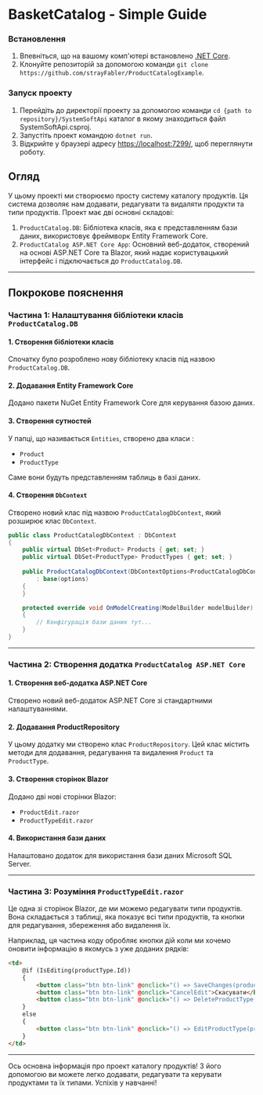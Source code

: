 # BasketCatalog - Simple Guide

### Встановлення

1. Впевніться, що на вашому комп'ютері встановлено [.NET Core](https://dotnet.microsoft.com).
2. Клонуйте репозиторій за допомогою команди `git clone https://github.com/strayFabler/ProductCatalogExample`.

### Запуск проекту

1. Перейдіть до директорії проекту за допомогою команди `cd {path to repository}/SystemSoftApi` каталог в якому знаходиться файл SystemSoftApi.csproj.
2. Запустіть проект командою `dotnet run`.
3. Відкрийте у браузері адресу [https://localhost:7299/](https://localhost:7299/), щоб переглянути роботу.

## Огляд

У цьому проекті ми створюємо просту систему каталогу продуктів. Ця система дозволяє нам додавати, редагувати та видаляти продукти та типи продуктів. Проект має дві основні складові:

1. `ProductCatalog.DB`: Бібліотека класів, яка є представленням бази даних, використовує фреймворк Entity Framework Core.
2. `ProductCatalog ASP.NET Core App`: Основний веб-додаток, створений на основі ASP.NET Core та Blazor, який надає користувацький інтерфейс і підключається до `ProductCatalog.DB`.

---

## Покрокове пояснення

### Частина 1: Налаштування бібліотеки класів `ProductCatalog.DB`

#### 1. Створення бібліотеки класів
Спочатку було розроблено нову бібліотеку класів під назвою `ProductCatalog.DB`.

#### 2. Додавання Entity Framework Core
Додано пакети NuGet Entity Framework Core для керування базою даних.

#### 3. Створення сутностей
У папці, що називається `Entities`, створено два класи :
- `Product`
- `ProductType`

Саме вони будуть представленням таблиць в базі даних.

#### 4. Створення `DbContext`
Створено новий клас під назвою `ProductCatalogDbContext`, який розширює клас `DbContext`.

```csharp
public class ProductCatalogDbContext : DbContext
{
    public virtual DbSet<Product> Products { get; set; }
    public virtual DbSet<ProductType> ProductTypes { get; set; }
    
    public ProductCatalogDbContext(DbContextOptions<ProductCatalogDbContext> options)
        : base(options)
    {
    }

    protected override void OnModelCreating(ModelBuilder modelBuilder)
    {
        // Конфігурація бази даних тут...
    }
}
```

---

### Частина 2: Створення додатка `ProductCatalog ASP.NET Core`

#### 1. Створення веб-додатка ASP.NET Core
Створено новий веб-додаток ASP.NET Core зі стандартними налаштуваннями.

#### 2. Додавання ProductRepository
У цьому додатку ми створено клас `ProductRepository`. Цей клас містить методи для додавання, редагування та видалення `Product` та `ProductType`.

#### 3. Створення сторінок Blazor
Додано дві нові сторінки Blazor:
- `ProductEdit.razor`
- `ProductTypeEdit.razor`

#### 4. Використання бази даних
Налаштовано додаток для використання бази даних Microsoft SQL Server.

---

### Частина 3: Розуміння `ProductTypeEdit.razor`

Це одна зі сторінок Blazor, де ми можемо редагувати типи продуктів. Вона складається з таблиці, яка показує всі типи продуктів, та кнопки для редагування, збереження або видалення їх.

Наприклад, ця частина коду обробляє кнопки дій коли ми хочемо оновити інформацію в якомусь з уже доданих рядків:

```html
<td>
    @if (IsEditing(productType.Id))
    {
        <button class="btn btn-link" @onclick="() => SaveChanges(productType)">Зберегти</button>
        <button class="btn btn-link" @onclick="CancelEdit">Скасувати</button>
        <button class="btn btn-link" @onclick="() => DeleteProductType(productType)">Видалити</button>
    }
    else
    {
        <button class="btn btn-link" @onclick="() => EditProductType(productType.Id)">Редагувати</button>
    }
</td>
```

---

Ось основна інформація про проект каталогу продуктів! З його допомогою ви можете легко додавати, редагувати та керувати продуктами та їх типами. Успіхів у навчанні!
